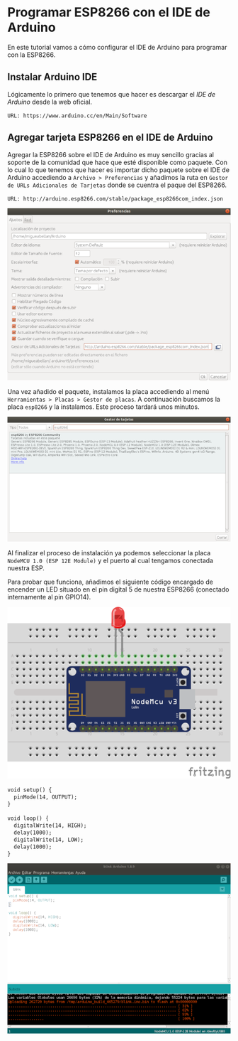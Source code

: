 # Programar ESP8266 con el IDE de Arduino

En este tutorial vamos a cómo configurar el IDE de Arduino para programar con la ESP8266.

## Instalar Arduino IDE

Lógicamente lo primero que tenemos que hacer es descargar el *IDE de Arduino* desde la web oficial.

```
URL: https://www.arduino.cc/en/Main/Software
```

## Agregar tarjeta ESP8266 en el IDE de Arduino

Agregar la ESP8266 sobre el IDE de Arduino es muy sencillo gracias al soporte de la comunidad que hace que esté disponible como paquete. Con lo cual lo que tenemos que hacer es importar dicho paquete sobre el IDE de Arduino accediendo a `Archivo > Preferencias` y añadimos la ruta en `Gestor de URLs Adicionales de Tarjetas` donde se cuentra el paque del ESP8266.

```
URL: http://arduino.esp8266.com/stable/package_esp8266com_index.json
```

![](img/preferencias.png)


Una vez añadido el paquete, instalamos la placa accediendo al menú `Herramientas > Placas > Gestor de placas`. A continuación buscamos la placa `esp8266` y la instalamos. Este proceso tardará unos minutos.

![](img/gestor.png)

Al finalizar el proceso de instalación ya podemos seleccionar la placa `NodeMCU 1.0 (ESP 12E Module)` y el puerto al cual tengamos conectada nuestra ESP.

Para probar que funciona, añadimos el siguiente código encargado de encender un LED situado en el pin digital 5 de nuestra ESP8266 (conectado internamente al pin GPIO14).

![](img/fritzing.png)

```arduino
void setup() {
  pinMode(14, OUTPUT);
}

void loop() {
  digitalWrite(14, HIGH);
  delay(1000);
  digitalWrite(14, LOW);
  delay(1000);
}
```

![](img/blink.png)

